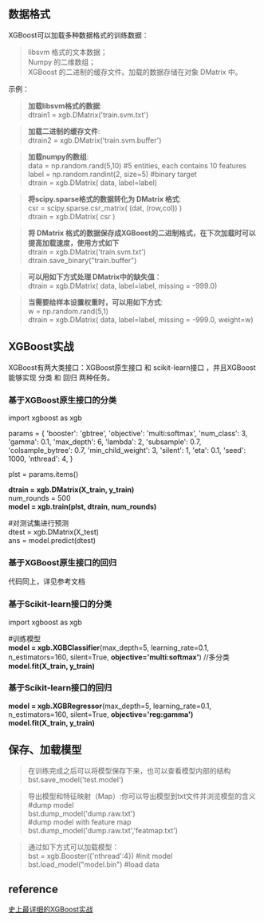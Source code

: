 ## 数据格式
XGBoost可以加载多种数据格式的训练数据：  　　
> libsvm 格式的文本数据；  
Numpy 的二维数组；  
XGBoost 的二进制的缓存文件。加载的数据存储在对象 DMatrix 中。  

示例：  
> **加载libsvm格式的数据**:  
dtrain1 = xgb.DMatrix('train.svm.txt')

> **加载二进制的缓存文件**:    
dtrain2 = xgb.DMatrix('train.svm.buffer')

> **加载numpy的数组**:  
data = np.random.rand(5,10) #5 entities, each contains 10 features  
label = np.random.randint(2, size=5) #binary target  
dtrain = xgb.DMatrix( data, label=label)

> **将scipy.sparse格式的数据转化为 DMatrix 格式**:  
csr = scipy.sparse.csr_matrix( (dat, (row,col)) )  
dtrain = xgb.DMatrix( csr ) 

> **将 DMatrix 格式的数据保存成XGBoost的二进制格式，在下次加载时可以提高加载速度，使用方式如下**    
dtrain = xgb.DMatrix('train.svm.txt')  
dtrain.save_binary("train.buffer")

> **可以用如下方式处理 DMatrix中的缺失值**：  
dtrain = xgb.DMatrix( data, label=label, missing = -999.0)  

> **当需要给样本设置权重时，可以用如下方式**:  
w = np.random.rand(5,1)  
dtrain = xgb.DMatrix( data, label=label, missing = -999.0, weight=w)
## XGBoost实战
XGBoost有两大类接口：XGBoost原生接口 和 scikit-learn接口 ，并且XGBoost能够实现 分类 和 回归 两种任务。
### 基于XGBoost原生接口的分类
import xgboost as xgb 

params = {
    'booster': 'gbtree',
    'objective': 'multi:softmax',
    'num_class': 3,
    'gamma': 0.1,
    'max_depth': 6,
    'lambda': 2,
    'subsample': 0.7,
    'colsample_bytree': 0.7,
    'min_child_weight': 3,
    'silent': 1,
    'eta': 0.1,
    'seed': 1000,
    'nthread': 4,
}

plst = params.items()

**dtrain = xgb.DMatrix(X_train, y_train)**    
num_rounds = 500  
**model = xgb.train(plst, dtrain, num_rounds)**   

#对测试集进行预测  
dtest = xgb.DMatrix(X_test)  
ans = model.predict(dtest)
### 基于XGBoost原生接口的回归  
代码同上，详见参考文档
### 基于Scikit-learn接口的分类  
import xgboost as xgb 

#训练模型  
**model = xgb.XGBClassifier**(max_depth=5, learning_rate=0.1, n_estimators=160, silent=True, **objective='multi:softmax'**) //多分类   
**model.fit(X_train, y_train)**
### 基于Scikit-learn接口的回归
**model = xgb.XGBRegressor**(max_depth=5, learning_rate=0.1, n_estimators=160, silent=True, **objective='reg:gamma')**  
**model.fit(X_train, y_train)**  
## 保存、加载模型
> 在训练完成之后可以将模型保存下来，也可以查看模型内部的结构  
bst.save_model('test.model')

> 导出模型和特征映射（Map）:你可以导出模型到txt文件并浏览模型的含义  
#dump model  
bst.dump_model('dump.raw.txt')  
#dump model with feature map  
bst.dump_model('dump.raw.txt','featmap.txt')

> 通过如下方式可以加载模型：   
bst = xgb.Booster({'nthread':4}) #init model  
bst.load_model("model.bin")      #load data


## reference
[史上最详细的XGBoost实战](https://zhuanlan.zhihu.com/p/31182879)  
